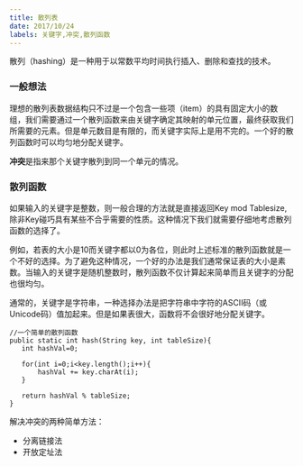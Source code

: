 ```yaml
---
title: 散列表
date: 2017/10/24
labels: 关键字,冲突,散列函数
---
```

散列（hashing）是一种用于以常数平均时间执行插入、删除和查找的技术。
### 一般想法
理想的散列表数据结构只不过是一个包含一些项（item）的具有固定大小的数组，我们需要通过一个散列函数来由关键字确定其映射的单元位置，最终获取我们所需要的元素。但是单元数目是有限的，而关键字实际上是用不完的。一个好的散列函数时可以均匀地分配关键字。

**冲突**是指来那个关键字散列到同一个单元的情况。

### 散列函数
如果输入的关键字是整数，则一般合理的方法就是直接返回Key mod Tablesize,除非Key碰巧具有某些不合乎需要的性质。这种情况下我们就需要仔细地考虑散列函数的选择了。

例如，若表的大小是10而关键字都以0为各位，则此时上述标准的散列函数就是一个不好的选择。为了避免这种情况，一个好的办法是我们通常保证表的大小是素数。当输入的关键字是随机整数时，散列函数不仅计算起来简单而且关键字的分配也很均匀。

通常的，关键字是字符串，一种选择办法是把字符串中字符的ASCII码（或Unicode码）值加起来。但是如果表很大，函数将不会很好地分配关键字。

```
//一个简单的散列函数
public static int hash(String key, int tableSize){
   int hashVal=0;

   for(int i=0;i<key.length();i++){
       hashVal += key.charAt(i);
   }

   return hashVal % tableSize;
}
```

解决冲突的两种简单方法：
- 分离链接法
- 开放定址法
